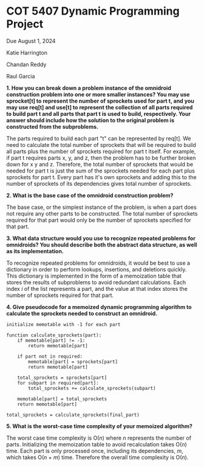 # COT 5407 Dynamic Programming Project

Due August 1, 2024

Katie Harrington

Chandan Reddy

Raul Garcia

**1. How you can break down a problem instance of the omnidroid construction problem into one or more smaller instances? You may use sprocket[t] to represent the number of sprockets used for part t, and you may use req[t] and use[t] to represent the collection of all parts required to build part t and all parts that part t is used to build, respectively. Your answer should include how the solution to the original problem is constructed from the subproblems.**

The parts required to build each part "t" can be represented by req[t]. We need to calculate the total number of sprockets that will be required to build all parts plus the number of sprockets required for part t itself. For example, if part t requires parts x, y, and z, then the problem has to be further broken down for x y and z. Therefore, the total number of sprockets that would be needed for part t is just the sum of the sprockets needed for each part plus sprockets for part t. Every part has it's own sprockets and adding this to the number of sprockets of its dependencies gives total number of sprockets.

**2. What is the base case of the omnidroid construction problem?**

The base case, or the simplest instance of the problem, is when a part does not require any other parts to be constructed. The total number of sprockets required for that part would only be the number of sprockets specified for that part. 

**3. What data structure would you use to recognize repeated problems for omnidroids? You should describe both the abstract data structure, as well as its implementation.**

To recognize repeated problems for omnidroids, it would be best to use a dictionary in order to perform lookups, insertions, and deletions quickly. This dictionary is implemented in the form of a memoization table that stores the results of subproblems to avoid redundant calculations. Each index *i* of the list represents a part, and the value at that index stores the number of sprockets required for that part.

**4. Give pseudocode for a memoized dynamic programming algorithm to calculate the sprockets needed to construct an omnidroid.**

```
initialize memotable with -1 for each part

function calculate_sprockets(part):
    if memotable[part] != -1:
        return memotable[part]
    
    if part not in required:
        memotable[part] = sprockets[part]
        return memotable[part]
    
    total_sprockets = sprockets[part]
    for subpart in required[part]:
        total_sprockets += calculate_sprockets(subpart)
    
    memotable[part] = total_sprockets
    return memotable[part]

total_sprockets = calculate_sprockets(final_part)
```

**5. What is the worst-case time complexity of your memoized algorithm?**

The worst case time complexity is O(*n*) where *n* represents the number of parts. Initializing the memoization table to avoid recalculation takes O(*n*) time. Each part is only processed once, including its dependencies, *m*, which takes O(*n* + *m*) time. Therefore the overall time complexity is O(*n*).
